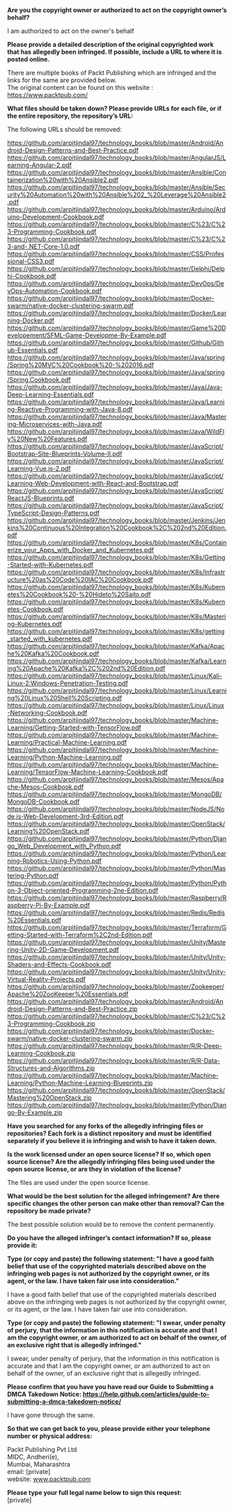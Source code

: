 **Are you the copyright owner or authorized to act on the copyright owner’s behalf?**  

I am authorized to act on the owner's behalf  

**Please provide a detailed description of the original copyrighted work that has allegedly been infringed. If possible, include a URL to where it is posted online.**  

There are multiple books of Packt Publishing which are infringed and the links for the same are provided below.   
The original content can be found on this website :   
https://www.packtpub.com/  

**What files should be taken down? Please provide URLs for each file, or if the entire repository, the repository’s URL:**  

The following URLs should be removed:  

https://github.com/arpitjindal97/technology_books/blob/master/Android/Android-Design-Patterns-and-Best-Practice.pdf   
https://github.com/arpitjindal97/technology_books/blob/master/AngularJS/Learning-Angular-2.pdf   
https://github.com/arpitjindal97/technology_books/blob/master/Ansible/Containerization%20with%20Ansible2.pdf   
https://github.com/arpitjindal97/technology_books/blob/master/Ansible/Security%20Automation%20with%20Ansible%202_%20Leverage%20Ansible2.pdf   
https://github.com/arpitjindal97/technology_books/blob/master/Arduino/Arduino-Development-Cookbook.pdf   
https://github.com/arpitjindal97/technology_books/blob/master/C%23/C%23-Programming-Cookbook.pdf   
https://github.com/arpitjindal97/technology_books/blob/master/C%23/C%23-and-.NET-Core-1.0.pdf   
https://github.com/arpitjindal97/technology_books/blob/master/CSS/Professional-CSS3.pdf   
https://github.com/arpitjindal97/technology_books/blob/master/Delphi/Delphi-Cookbook.pdf   
https://github.com/arpitjindal97/technology_books/blob/master/DevOps/DevOps-Automation-Cookbook.pdf   
https://github.com/arpitjindal97/technology_books/blob/master/Docker-swarm/native-docker-clustering-swarm.pdf   
https://github.com/arpitjindal97/technology_books/blob/master/Docker/Learning-Docker.pdf   
https://github.com/arpitjindal97/technology_books/blob/master/Game%20Developement/SFML-Game-Developme-By-Example.pdf   
https://github.com/arpitjindal97/technology_books/blob/master/Github/Github-Essentials.pdf   
https://github.com/arpitjindal97/technology_books/blob/master/Java/spring/Spring%20MVC%20Cookbook%20-%202016.pdf   
https://github.com/arpitjindal97/technology_books/blob/master/Java/spring/Spring.Cookbook.pdf   
https://github.com/arpitjindal97/technology_books/blob/master/Java/Java-Deep-Learning-Essentials.pdf   
https://github.com/arpitjindal97/technology_books/blob/master/Java/Learning-Reactive-Programming-with-Java-8.pdf   
https://github.com/arpitjindal97/technology_books/blob/master/Java/Mastering-Microservices-with-Java.pdf   
https://github.com/arpitjindal97/technology_books/blob/master/Java/WildFly%20New%20Features.pdf   
https://github.com/arpitjindal97/technology_books/blob/master/JavaScript/Bootstrap-Site-Blueprints-Volume-II.pdf   
https://github.com/arpitjindal97/technology_books/blob/master/JavaScript/Learning-Vue.js-2.pdf   
https://github.com/arpitjindal97/technology_books/blob/master/JavaScript/Learning-Web-Development-with-React-and-Bootstrap.pdf   
https://github.com/arpitjindal97/technology_books/blob/master/JavaScript/ReactJS-Blueprints.pdf   
https://github.com/arpitjindal97/technology_books/blob/master/JavaScript/TypeScript-Design-Patterns.pdf   
https://github.com/arpitjindal97/technology_books/blob/master/Jenkins/Jenkins%20Continuous%20Integration%20Cookbook%2C%202nd%20Edition.pdf   
https://github.com/arpitjindal97/technology_books/blob/master/K8s/Containerize_your_Apps_with_Docker_and_Kubernetes.pdf   
https://github.com/arpitjindal97/technology_books/blob/master/K8s/Getting-Started-with-Kubernetes.pdf   
https://github.com/arpitjindal97/technology_books/blob/master/K8s/Infrastructure%20as%20Code%20IAC%20Cookbook.pdf   
https://github.com/arpitjindal97/technology_books/blob/master/K8s/Kubernetes%20Cookbook%20-%20Hideto%20Saito.pdf   
https://github.com/arpitjindal97/technology_books/blob/master/K8s/Kubernetes-Cookbook.pdf   
https://github.com/arpitjindal97/technology_books/blob/master/K8s/Mastering-Kubernetes.pdf   
https://github.com/arpitjindal97/technology_books/blob/master/K8s/getting_started_with_kubernetes.pdf   
https://github.com/arpitjindal97/technology_books/blob/master/Kafka/Apache%20Kafka%20Cookbook.pdf   
https://github.com/arpitjindal97/technology_books/blob/master/Kafka/Learning%20Apache%20Kafka%2C%202nd%20Edition.pdf   
https://github.com/arpitjindal97/technology_books/blob/master/Linux/Kali-Linux-2:Windows-Penetration-Testing.pdf   
https://github.com/arpitjindal97/technology_books/blob/master/Linux/Learning%20Linux%20Shell%20Scripting.pdf   
https://github.com/arpitjindal97/technology_books/blob/master/Linux/Linux-Networking-Cookbook.pdf   
https://github.com/arpitjindal97/technology_books/blob/master/Machine-Learning/Getting-Started-with-TensorFlow.pdf   
https://github.com/arpitjindal97/technology_books/blob/master/Machine-Learning/Practical-Machine-Learning.pdf   
https://github.com/arpitjindal97/technology_books/blob/master/Machine-Learning/Python-Machine-Learning.pdf   
https://github.com/arpitjindal97/technology_books/blob/master/Machine-Learning/TensorFlow-Machine-Learning-Cookbook.pdf   
https://github.com/arpitjindal97/technology_books/blob/master/Mesos/Apache-Mesos-Cookbook.pdf   
https://github.com/arpitjindal97/technology_books/blob/master/MongoDB/MongoDB-Cookbook.pdf   
https://github.com/arpitjindal97/technology_books/blob/master/NodeJS/Node.js-Web-Development-3rd-Edition.pdf   
https://github.com/arpitjindal97/technology_books/blob/master/OpenStack/Learning%20OpenStack.pdf   
https://github.com/arpitjindal97/technology_books/blob/master/Python/Django_Web_Development_with_Python.pdf   
https://github.com/arpitjindal97/technology_books/blob/master/Python/Learning-Robotics-Using-Python.pdf   
https://github.com/arpitjindal97/technology_books/blob/master/Python/Mastering-Python.pdf   
https://github.com/arpitjindal97/technology_books/blob/master/Python/Python-3-Object-oriented-Programming-2ne-Edition.pdf   
https://github.com/arpitjindal97/technology_books/blob/master/Raspberry/Raspberry-Pi-By-Example.pdf   
https://github.com/arpitjindal97/technology_books/blob/master/Redis/Redis%20Essentials.pdf   
https://github.com/arpitjindal97/technology_books/blob/master/Terraform/Getting-Started-with-Terraform%2C2nd-Edition.pdf   
https://github.com/arpitjindal97/technology_books/blob/master/Unity/Mastering-Unity-2D-Game-Development.pdf   
https://github.com/arpitjindal97/technology_books/blob/master/Unity/Unity-Shaders-and-Effects-Cookbook.pdf   
https://github.com/arpitjindal97/technology_books/blob/master/Unity/Unity-Virtual-Reality-Projects.pdf   
https://github.com/arpitjindal97/technology_books/blob/master/Zookeeper/Apache%20ZooKeeper%20Essentials.pdf   
https://github.com/arpitjindal97/technology_books/blob/master/Android/Android-Design-Patterns-and-Best-Practice.zip   
https://github.com/arpitjindal97/technology_books/blob/master/C%23/C%23-Programming-Cookbook.zip   
https://github.com/arpitjindal97/technology_books/blob/master/Docker-swarm/native-docker-clustering-swarm.zip   
https://github.com/arpitjindal97/technology_books/blob/master/R/R-Deep-Learning-Cookbook.zip   
https://github.com/arpitjindal97/technology_books/blob/master/R/R-Data-Structures-and-Algorithms.zip   
https://github.com/arpitjindal97/technology_books/blob/master/Machine-Learning/Python-Machine-Learning-Blueprints.zip   
https://github.com/arpitjindal97/technology_books/blob/master/OpenStack/Mastering%20OpenStack.zip   
https://github.com/arpitjindal97/technology_books/blob/master/Python/Django-By-Example.zip  

**Have you searched for any forks of the allegedly infringing files or repositories? Each fork is a distinct repository and must be identified separately if you believe it is infringing and wish to have it taken down.**  

**Is the work licensed under an open source license? If so, which open source license? Are the allegedly infringing files being used under the open source license, or are they in violation of the license?**  

The files are used under the open source license.  

**What would be the best solution for the alleged infringement? Are there specific changes the other person can make other than removal? Can the repository be made private?**  

The best possible solution would be to remove the content permanently.  

**Do you have the alleged infringer’s contact information? If so, please provide it:**  

**Type (or copy and paste) the following statement: "I have a good faith belief that use of the copyrighted materials described above on the infringing web pages is not authorized by the copyright owner, or its agent, or the law. I have taken fair use into consideration."**  

I have a good faith belief that use of the copyrighted materials described above on the infringing web pages is not authorized by the copyright owner, or its agent, or the law. I have taken fair use into consideration.  

**Type (or copy and paste) the following statement: "I swear, under penalty of perjury, that the information in this notification is accurate and that I am the copyright owner, or am authorized to act on behalf of the owner, of an exclusive right that is allegedly infringed."**  

I swear, under penalty of perjury, that the information in this notification is accurate and that I am the copyright owner, or am authorized to act on behalf of the owner, of an exclusive right that is allegedly infringed.  

**Please confirm that you have you have read our Guide to Submitting a DMCA Takedown Notice: https://help.github.com/articles/guide-to-submitting-a-dmca-takedown-notice/**  

I have gone through the same.  

**So that we can get back to you, please provide either your telephone number or physical address:**  

Packt Publishing Pvt Ltd   
MIDC, Andheri(e),   
Mumbai, Maharashtra   
email: [private]     
website: www.packtpub.com  

**Please type your full legal name below to sign this request:**   
[private]  
